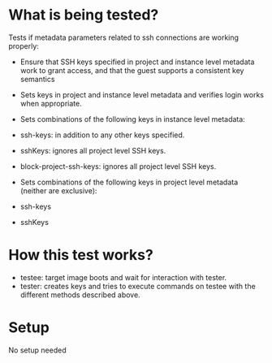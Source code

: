 # What is being tested?

Tests if metadata parameters related to ssh connections are working properly:

- Ensure that SSH keys specified in project and instance level metadata work to
  grant access, and that the guest supports a consistent key semantics
- Sets keys in project and instance level metadata and verifies login works
  when appropriate.
- Sets combinations of the following keys in instance level metadata:
 - ssh-keys: in addition to any other keys specified.
 - sshKeys: ignores all project level SSH keys.
 - block-project-ssh-keys: ignores all project level SSH keys.

- Sets combinations of the following keys in project level metadata (neither
  are exclusive):
 - ssh-keys
 - sshKeys

# How this test works?

- testee: target image boots and wait for interaction with tester.
- tester: creates keys and tries to execute commands on testee with the
  different methods described above.

# Setup

No setup needed
